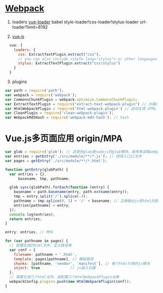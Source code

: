 # [Webpack](https://webpack.vuefe.cn/index/)

1. loaders
[vue-loader](https://github.com/vuejs/vue-loader)
babel
style-loader!css-loader!stylus-loader
url-loader?limit=8192

2. [vue.js](https://vuefe.cn/)
```js
  vue: {
    loaders: {
      css: ExtractTextPlugin.extract("css"),
      // you can also include <style lang="stylus"> or other langauges
      stylus: ExtractTextPlugin.extract("css!stylus")
    }
  }
```

3. plugins
```js
var path = require('path');
var webpack = require('webpack');
var CommonsChunkPlugin = webpack.optimize.CommonsChunkPlugin;
var ExtractTextPlugin = require("extract-text-webpack-plugin") // 分离css
var HtmlWebpackPlugin = require('html-webpack-plugin') // 自动生成 HTML 文件
var CleanPlugin = require('clean-webpack-plugin');
var WebpackMd5Hash = require('webpack-md5-hash'); // hash
```

# Vue.js多页面应用 origin/MPA
```js
var glob = require('glob'); // 这里的glob是nodejs的glob模块，是用来读取webpack入口目录文件的
var entries = getEntry('./src/module/**/*.js'); // 获得入口js文件
var pages = getEntry('./src/module/**/*.html');

function getEntry(globPath) {
  var entries = {},
      basename, tmp, pathname;

  glob.sync(globPath).forEach(function (entry) {
    basename = path.basename(entry, path.extname(entry));
    tmp = entry.split('/').splice(-3);
    pathname = tmp.splice(0, 1) + '/' + basename; // 正确输出js和html的路径
    entries[pathname] = entry;
  });
  console.log(entries);
  return entries;
}
```

```js
entry: entries, // MPA
```

```js
for (var pathname in pages) {
  // 配置生成的html文件，定义路径等
  var conf = {
    filename: pathname + '.html',
    template: pages[pathname], // 模板路径
    chunks: [pathname, 'vendor', 'manifest'], // 每个html引用的js模块
    inject: true              // js插入位置
  };
  // 需要生成几个html文件，就配置几个HtmlWebpackPlugin对象
  webpackConfig.plugins.push(new HtmlWebpackPlugin(conf));
}
```

